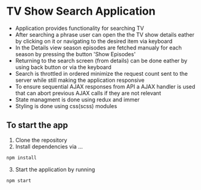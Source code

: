 # TV Show Search Application

- Application provides functionality for searching TV
- After searching a phrase user can open the the TV show details eather by clicking on it or navigating to the desired item via keyboard
- In the Details view season episodes are fetched manualy for each season by pressing the button 'Show Episodes'
- Returning to the search screen (from details) can be done eather by using back button or via the keyboard
- Search is throttled in ordered minimize the request count sent to the server while still making the application responsive
- To ensure sequential AJAX responses from API a AJAX handler is used that can abort previous AJAX calls if they are not relevant
- State managment is done using redux and immer 
- Styling is done using css(scss) modules



## To start the app

1) Clone the repository
2) Install dependencies via ...

```sh
npm install
```
3) Start the application by running

```sh
npm start
```


